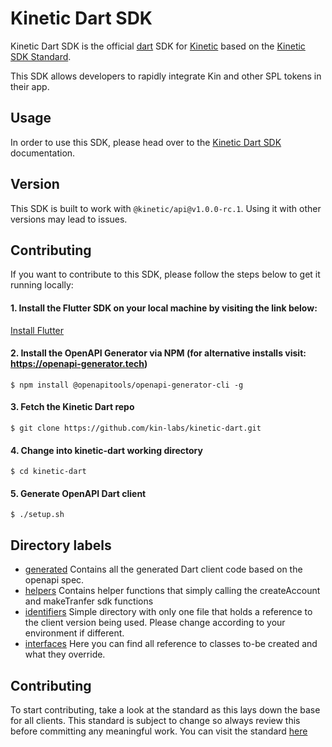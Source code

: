 # Kinetic Dart SDK

Kinetic Dart SDK is the official [dart](https://dart.dev/) SDK for [Kinetic](https://github.com/kin-labs/kinetic) based on the [Kinetic SDK Standard](https://github.com/kin-labs/kinetic/discussions/317).

This SDK allows developers to rapidly integrate Kin and other SPL tokens in their app.

## Usage

In order to use this SDK, please head over to the [Kinetic Dart SDK](https://kinetic.kin.org/docs/sdk/dart) documentation.

## Version

This SDK is built to work with `@kinetic/api@v1.0.0-rc.1`. Using it with other versions may lead to issues.

## Contributing

If you want to contribute to this SDK, please follow the steps below to get it running locally:

#### 1. Install the Flutter SDK on your local machine by visiting the link below:
[Install Flutter](https://docs.flutter.dev/get-started/install)

#### 2. Install the OpenAPI Generator via NPM (for alternative installs visit: https://openapi-generator.tech)
`$ npm install @openapitools/openapi-generator-cli -g`

#### 3. Fetch the Kinetic Dart repo
`$ git clone https://github.com/kin-labs/kinetic-dart.git`

#### 4. Change into kinetic-dart working directory
`$ cd kinetic-dart`

#### 5. Generate OpenAPI Dart client
`$ ./setup.sh`

## Directory labels
- [generated](https://github.com/kin-labs/kinetic-dart/tree/main/lib/generated) Contains all the generated Dart client code based on the openapi spec.
- [helpers](https://github.com/kin-labs/kinetic-dart/tree/main/lib/helpers) Contains helper functions that simply calling the createAccount and makeTranfer sdk functions
- [identifiers](https://github.com/kin-labs/kinetic-dart/tree/main/lib/identifiers) Simple directory with only one file that holds a reference to the client version being used. Please change according to your environment if different.
- [interfaces](https://github.com/kin-labs/kinetic-dart/tree/main/lib/interfaces) Here you can find all reference to classes to-be created and what they override.

## Contributing
To start contributing, take a look at the standard as this lays down the base for all clients.
This standard is subject to change so always review this before committing any meaningful work.
You can visit the standard [here](https://github.com/kin-labs/kinetic/discussions/317)